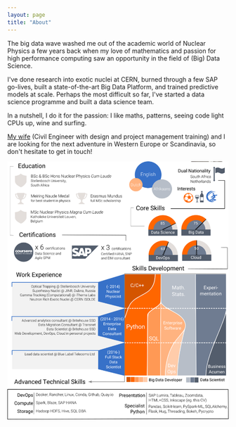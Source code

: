 ```yaml
---
layout: page
title: "About"
---
```


The big data wave washed me out of the academic world of Nuclear Physics a few years back when my love of mathematics and passion for high performance computing saw an opportunity in the field of (Big) Data Science.

I've done research into exotic nuclei at CERN, burned through a few SAP go-lives, built a state-of-the-art Big Data Platform, and trained predictive models at scale. Perhaps the most difficult so far, I've started a data science programme and built a data science team.

In a nutshell, I do it for the passion: I like maths, patterns, seeing code light CPUs up, wine and surfing.

[My wife](https://www.linkedin.com/in/khanya-bouma-6653158b/) (Civil Engineer with design and project management training) and I are looking for the next adventure in Western Europe or Scandinavia, so don't hesitate to get in touch!

![image](/images/about-infographic.png)
